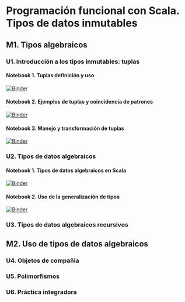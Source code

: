 [//]: # "Definido por Juan Francisco Cardona McCormick"

# Programación funcional con Scala. Tipos de datos inmutables

## M1. Tipos algebraicos

### U1. Introducción a los tipos inmutables: tuplas

#### Notebook 1. Tuplas definición y uso

[![Binder](https://mybinder.org/badge_logo.svg)](https://mybinder.org/v2/gh/juancardonas4n/epam-latam-s4n-fun-prog-c3/HEAD?labpath=notebooks%2Fels4n-fp-c3-m1-u1-nb-01.ipynb)

#### Notebook 2. Ejemplos de tuplas y coincidencia de patrones

[![Binder](https://mybinder.org/badge_logo.svg)](https://mybinder.org/v2/gh/juancardonas4n/epam-latam-s4n-fun-prog-c3/HEAD?labpath=notebooks%2Fels4n-fp-c3-m1-u1-nb-02.ipynb)

#### Notebook 3. Manejo y transformación de tuplas

[![Binder](https://mybinder.org/badge_logo.svg)](https://mybinder.org/v2/gh/juancardonas4n/epam-latam-s4n-fun-prog-c3/HEAD?labpath=notebooks%2Fels4n-fp-c3-m1-u1-nb-03.ipynb)

### U2. Tipos de datos algebraicos

#### Notebook 1. Tipos de datos algebraicos en Scala

[![Binder](https://mybinder.org/badge_logo.svg)](https://mybinder.org/v2/gh/juancardonas4n/epam-latam-s4n-fun-prog-c3/HEAD?labpath=notebooks%2Fels4n-fp-c3-m1-u2-nb-01.ipynb)

#### Notebook 2. Uso de la generalización de tipos

[![Binder](https://mybinder.org/badge_logo.svg)](https://mybinder.org/v2/gh/juancardonas4n/epam-latam-s4n-fun-prog-c3/HEAD?labpath=notebooks%2Fels4n-fp-c3-m1-u2-nb-02.ipynb)

### U3. Tipos de datos algebraicos recursivos

## M2. Uso de tipos de datos algebraicos

### U4. Objetos de compañia

### U5. Polimorfismos

### U6. Práctica integradora

